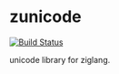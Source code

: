 # zunicode

[![Build Status](https://travis-ci.org/gernest/zunicode.svg?branch=master)](https://travis-ci.org/gernest/zunicode)

unicode library for ziglang.